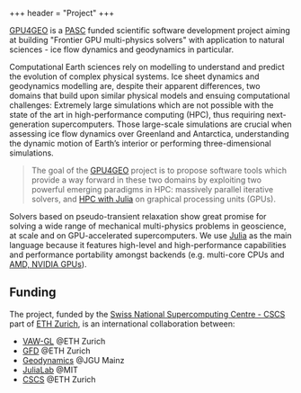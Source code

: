 +++
header = "Project"
+++

[GPU4GEO](https://www.pasc-ch.org/projects/2021-2024/gpu4geo/) is a [PASC](https://www.pasc-ch.org) funded scientific software development project aiming at building "Frontier GPU multi-physics solvers" with application to natural sciences - ice flow dynamics and geodynamics in particular.

Computational Earth sciences rely on modelling to understand and predict the evolution of complex physical systems. Ice sheet dynamics and geodynamics modelling are, despite their apparent differences, two domains that build upon similar physical models and ensuing computational challenges: Extremely large simulations which are not possible with the state of the art in high-performance computing (HPC), thus requiring next-generation supercomputers. Those large-scale simulations are crucial when assessing ice flow dynamics over Greenland and Antarctica, understanding the dynamic motion of Earth’s interior or performing three-dimensional simulations.

> The goal of the [GPU4GEO](https://www.pasc-ch.org/projects/2021-2024/gpu4geo/) project is to propose software tools which provide a way forward in these two domains by exploiting two powerful emerging paradigms in HPC: massively parallel iterative solvers, and [HPC with Julia](https://juliaparallel.org) on graphical processing units (GPUs).

Solvers based on pseudo-transient relaxation show great promise for solving a wide range of mechanical multi-physics problems in geoscience, at scale and on GPU-accelerated supercomputers. We use [Julia](https://julialang.org/) as the main language because it features high-level and high-performance capabilities and performance portability amongst backends (e.g. multi-core CPUs and [AMD, NVIDIA GPUs](https://juliagpu.org/)).


## Funding

The project, funded by the [Swiss National Supercomputing Centre - CSCS](https://www.cscs.ch) part of [ETH Zurich](https://ethz.ch/en.html), is an international collaboration between:
- [VAW-GL](https://vaw.ethz.ch/en/research/glaciology.html) @ETH Zurich
- [GFD](https://gfd.ethz.ch) @ETH Zurich
- [Geodynamics](https://www.geosciences.uni-mainz.de/geophysics-and-geodynamics/team/univ-prof-dr-boris-kaus/) @JGU Mainz
- [JuliaLab](https://julia.mit.edu) @MIT
- [CSCS](https://www.cscs.ch) @ETH Zurich

